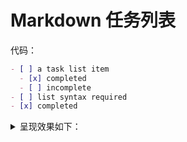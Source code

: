 # Markdown 任务列表

代码：

```markdown
- [ ] a task list item
  - [x] completed
  - [ ] incomplete
- [ ] list syntax required
- [x] completed
```

<details> <summary>呈现效果如下：</summary>

- [ ] a task list item
    - [x] completed
    - [ ] incomplete
- [ ] list syntax required
- [x] completed

</details>
